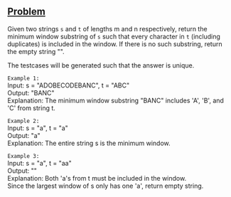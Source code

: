 ## [Problem](https://leetcode.com/problems/minimum-window-substring/)

Given two strings `s` and `t` of lengths m and n respectively, return the minimum window substring of `s` such that every character in `t` (including duplicates) is included in the window. If there is no such substring, return the empty string "".

The testcases will be generated such that the answer is unique.

`Example 1:`  
Input: s = "ADOBECODEBANC", t = "ABC"  
Output: "BANC"  
Explanation: The minimum window substring "BANC" includes 'A', 'B', and 'C' from string t.

`Example 2:`  
Input: s = "a", t = "a"  
Output: "a"  
Explanation: The entire string s is the minimum window.

`Example 3:`  
Input: s = "a", t = "aa"  
Output: ""  
Explanation: Both 'a's from t must be included in the window.  
Since the largest window of s only has one 'a', return empty string.